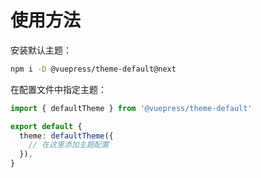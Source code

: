 # 使用方法

<NpmBadge package="@vuepress/theme-default" />

安装默认主题：

```bash
npm i -D @vuepress/theme-default@next
```

在配置文件中指定主题：

```ts title=".vuepress/config.ts"
import { defaultTheme } from '@vuepress/theme-default'

export default {
  theme: defaultTheme({
    // 在这里添加主题配置
  }),
}
```
